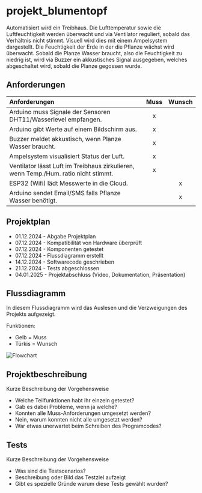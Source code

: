 # projekt_blumentopf

Automatisiert wird ein Treibhaus. 
Die Lufttemperatur sowie die Luftfeuchtigkeit werden überwacht und via Ventilator reguliert, sobald das Verhältnis nicht stimmt. Visuell wird dies mit einem Ampelsystem dargestellt.
Die Feuchtigkeit der Erde in der die Pflanze wächst wird überwacht. Sobald die Planze Wasser braucht, also die Feuchtigkeit zu niedrig ist, wird via Buzzer ein akkustisches Signal ausgegeben, welches abgeschaltet wird, sobald die Planze gegossen wurde. 


## Anforderungen
| Anforderungen      | Muss                | Wunsch              |
|:------------------ |:-------------------:| :------------------:|
|Arduino muss Signale der Sensoren DHT11/Wasserlevel empfangen.|x||
|Arduino gibt Werte auf einem Bildschirm aus.|x||
|Buzzer meldet akkustisch, wenn Planze Wasser braucht.|x||
|Ampelsystem visualisiert Status der Luft.|x||
|Ventilator lässt Luft im Treibhaus zirkulieren, wenn Temp./Hum. ratio nicht stimmt.|x||
|ESP32 (Wifi) lädt Messwerte in die Cloud.||x|
|Arduino sendet Email/SMS falls Pflanze Wasser benötigt.||x|

## Projektplan
- 01.12.2024 - Abgabe Projektplan
- 07.12.2024 - Kompatibilität von Hardware überprüft
- 07.12.2024 - Komponenten getestet
- 07.12.2024 - Flussdiagramm erstellt
- 14.12.2024 - Softwarecode geschrieben
- 21.12.2024 - Tests abgeschlossen
- 04.01.2025 - Projektabschluss (Video, Dokumentation, Präsentation)

## Flussdiagramm
In diesem Flussdiagramm wird das Auslesen und die Verzweigungen des Projekts aufgezeigt.

Funktionen:
- Gelb = Muss
- Türkis = Wunsch

![Flowchart](https://github.com/user-attachments/assets/1e80a9e0-4288-4e50-b665-3b41a7a710fe)

## Projektbeschreibung
Kurze Beschreibung der Vorgehensweise

- Welche Teilfunktionen habt ihr einzeln getestet?
- Gab es dabei Probleme, wenn ja welche?
- Konnten alle Muss-Anforderungen umgesetzt werden?
- Nein, warum konnten nicht alle umgesetzt werden?
- War etwas unerwartet beim Schreiben des Programcodes?

## Tests
Kurze Beschreibung der Vorgehensweise

- Was sind die Testscenarios?
- Beschreibung oder Bild das Testziel aufzeigt
- Gibt es spezielle Gründe warum diese Tests gewählt wurden?

